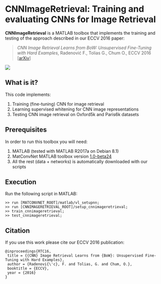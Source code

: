 # CNNImageRetrieval: Training and evaluating CNNs for Image Retrieval

**CNNImageRetrieval** is a MATLAB toolbox that implements the training and testing of the approach described in our ECCV 2016 paper:

> *CNN Image Retrieval Learns from BoW: Unsupervised Fine-Tuning with Hard Examples*, 
> Radenović F., Tolias G., Chum O., 
> ECCV 2016 [[arXiv](http://arxiv.org/abs/1604.02426)]

<img src="http://cmp.felk.cvut.cz/cnnimageretrieval/cnnimageretrieval_teaser.png" width=\textwidth/>

## What is it?

This code implements:

1. Training (fine-tuning) CNN for image retrieval
1. Learning supervised whitening for CNN image representations
1. Testing CNN image retrieval on Oxford5k and Paris6k datasets

## Prerequisites

In order to run this toolbox you will need:

1. MATLAB (tested with MATLAB R2017a on Debian 8.1)
1. MatConvNet MATLAB toolbox version [1.0-beta24](http://www.vlfeat.org/matconvnet/download/matconvnet-1.0-beta24.tar.gz)
1. All the rest (data + networks) is automatically downloaded with our scripts

## Execution

Run the following script in MATLAB:

```
>> run [MATCONVNET_ROOT]/matlab/vl_setupnn;
>> run [CNNIMAGERETRIEVAL_ROOT]/setup_cnnimageretrieval;
>> train_cnnimageretrieval;
>> test_cnnimageretrieval;
```

## Citation

If you use this work please cite our ECCV 2016 publication:

```
@inproceedings{RTC16,
 title = {{CNN} Image Retrieval Learns from {BoW}: Unsupervised Fine-Tuning with Hard Examples},
 author = {Radenovi{\'c}, F. and Tolias, G. and Chum, O.},
 booktitle = {ECCV},
 year = {2016}
}
```